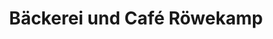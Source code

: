 ---
title: "Bäckerei und Café Röwekamp"
url: /werne/baeckerei-und-cafe-roewekamp/
shop: Bäckerei
---